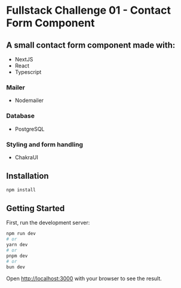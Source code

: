 # Fullstack Challenge 01 - Contact Form Component

## A small contact form component made with:

- NextJS
- React
- Typescript

### Mailer

- Nodemailer

### Database

- PostgreSQL

### Styling and form handling

- ChakraUI

## Installation

```bash
npm install
```

## Getting Started

First, run the development server:

```bash
npm run dev
# or
yarn dev
# or
pnpm dev
# or
bun dev
```

Open [http://localhost:3000](http://localhost:3000) with your browser to see the result.
